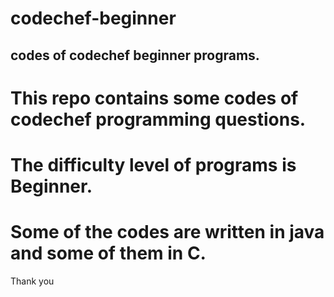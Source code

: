# codechef-beginner
## codes of codechef beginner programs.

# This repo contains some codes of codechef programming questions.
# The difficulty level of programs is Beginner.
# Some of the codes are written in java and some of them in C.

Thank you
